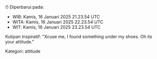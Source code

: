 ⏰ Diperbarui pada:
- WIB: Kamis, 16 Januari 2025 21.23.54 UTC
- WITA: Kamis, 16 Januari 2025 22.23.54 UTC
- WIT: Kamis, 16 Januari 2025 23.23.54 UTC

Kutipan Inspiratif:
"Xcuse me, I found something under my shoes. Oh its your attitude."


Kategori: attitude

